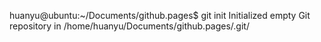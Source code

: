 huanyu@ubuntu:~/Documents/github.pages$ git init
Initialized empty Git repository in /home/huanyu/Documents/github.pages/.git/
